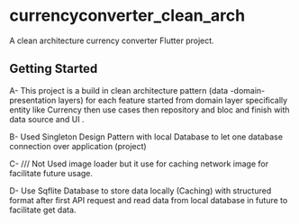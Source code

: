 # currencyconverter_clean_arch

A clean architecture currency converter Flutter project.

## Getting Started

A- This project is a build in clean architecture pattern (data -domain- presentation layers)
for each feature started from domain layer specifically entity like Currency then use cases then repository and bloc and finish with data source and UI .


B- Used Singleton Design Pattern with local Database to let one database connection over application (project)

C- /// Not Used image loader but it use for caching network image for facilitate future usage.


D- Use Sqflite Database to store data locally (Caching) with structured format after first API request and read data from local database in future
   to facilitate get data.
